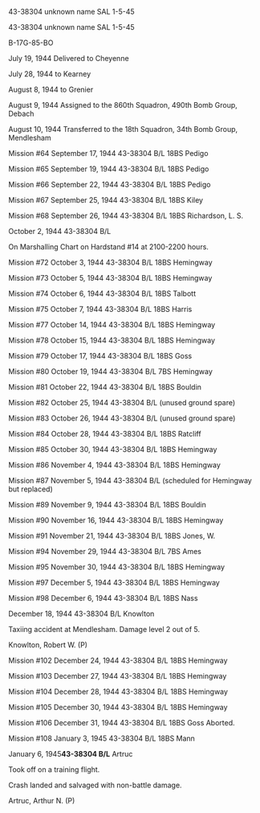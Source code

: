 





43-38304 unknown name SAL 1-5-45






 




43-38304 unknown name SAL 1-5-45

B-17G-85-BO

July 19, 1944 Delivered to Cheyenne

July 28, 1944 to Kearney

August 8, 1944 to Grenier

August 9, 1944 Assigned to the 860th Squadron,
490th Bomb Group, Debach

August 10, 1944 Transferred to the 18th Squadron,
34th Bomb Group, Mendlesham

Mission #64 September 17, 1944 43-38304 B/L 18BS Pedigo

Mission #65 September 19, 1944 43-38304 B/L 18BS Pedigo

Mission #66 September 22, 1944 43-38304 B/L 18BS Pedigo

Mission #67 September 25, 1944 43-38304 B/L 18BS Kiley

Mission #68 September 26, 1944 43-38304 B/L 18BS Richardson,
L. S.


October 2, 1944 43-38304 B/L

On Marshalling Chart on Hardstand #14 at 2100-2200 hours.

Mission #72 October 3, 1944 43-38304 B/L 18BS Hemingway

Mission #73 October 5, 1944 43-38304 B/L 18BS Hemingway

Mission #74 October 6, 1944 43-38304 B/L 18BS Talbott

Mission #75 October 7, 1944 43-38304 B/L 18BS Harris

Mission #77 October 14, 1944 43-38304 B/L 18BS Hemingway

Mission #78 October 15, 1944 43-38304 B/L 18BS Hemingway

Mission #79 October 17, 1944 43-38304 B/L 18BS Goss

Mission #80 October 19, 1944 43-38304 B/L 7BS Hemingway

Mission #81 October 22, 1944 43-38304 B/L 18BS Bouldin

Mission #82 October 25, 1944 43-38304 B/L (unused ground
spare)

Mission #83 October 26, 1944 43-38304 B/L (unused ground
spare)

Mission #84 October 28, 1944 43-38304 B/L 18BS Ratcliff

Mission #85 October 30, 1944 43-38304 B/L 18BS Hemingway

Mission #86 November 4, 1944 43-38304 B/L 18BS Hemingway

Mission #87 November 5, 1944 43-38304 B/L (scheduled for
Hemingway but replaced)

Mission #89 November 9, 1944 43-38304 B/L 18BS Bouldin

Mission #90 November 16, 1944 43-38304 B/L 18BS Hemingway

Mission #91 November 21, 1944 43-38304 B/L 18BS Jones, W.

Mission #94 November 29, 1944 43-38304 B/L 7BS Ames

Mission #95 November 30, 1944 43-38304 B/L 18BS Hemingway

Mission #97 December 5, 1944 43-38304 B/L 18BS Hemingway

Mission #98 December 6, 1944 43-38304 B/L 18BS Nass


December 18, 1944 43-38304 B/L Knowlton

Taxiing accident at Mendlesham. Damage level 2 out of 5\.

Knowlton, Robert W. (P)

Mission #102 December 24, 1944 43-38304 B/L 18BS Hemingway

Mission #103 December 27, 1944 43-38304 B/L 18BS Hemingway

Mission #104 December 28, 1944 43-38304 B/L 18BS Hemingway

Mission #105 December 30, 1944 43-38304 B/L 18BS Hemingway

Mission #106 December 31, 1944 43-38304 B/L 18BS
Goss Aborted.

Mission #108 January 3, 1945 43-38304 B/L 18BS Mann

January 6, 1945**43-38304 B/L** Artruc

Took off on a training flight.

Crash landed and salvaged with non-battle damage.

Artruc, Arthur N. (P)




